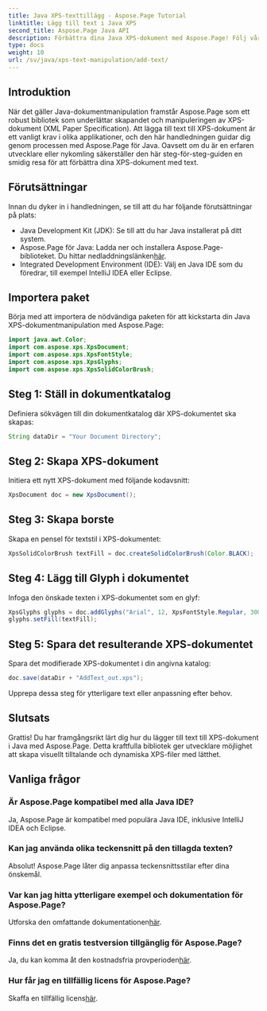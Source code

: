 ```yaml
---
title: Java XPS-texttillägg - Aspose.Page Tutorial
linktitle: Lägg till text i Java XPS
second_title: Aspose.Page Java API
description: Förbättra dina Java XPS-dokument med Aspose.Page! Följ vår steg-för-steg-guide för att lägga till text utan ansträngning. Lyft dina färdigheter i dokumenthantering idag.
type: docs
weight: 10
url: /sv/java/xps-text-manipulation/add-text/
---
```

## Introduktion
När det gäller Java-dokumentmanipulation framstår Aspose.Page som ett robust bibliotek som underlättar skapandet och manipuleringen av XPS-dokument (XML Paper Specification). Att lägga till text till XPS-dokument är ett vanligt krav i olika applikationer, och den här handledningen guidar dig genom processen med Aspose.Page för Java. Oavsett om du är en erfaren utvecklare eller nykomling säkerställer den här steg-för-steg-guiden en smidig resa för att förbättra dina XPS-dokument med text.
## Förutsättningar
Innan du dyker in i handledningen, se till att du har följande förutsättningar på plats:
- Java Development Kit (JDK): Se till att du har Java installerat på ditt system.
-  Aspose.Page för Java: Ladda ner och installera Aspose.Page-biblioteket. Du hittar nedladdningslänken[här](https://releases.aspose.com/page/java/).
- Integrated Development Environment (IDE): Välj en Java IDE som du föredrar, till exempel IntelliJ IDEA eller Eclipse.
## Importera paket
Börja med att importera de nödvändiga paketen för att kickstarta din Java XPS-dokumentmanipulation med Aspose.Page:
```java
import java.awt.Color;
import com.aspose.xps.XpsDocument;
import com.aspose.xps.XpsFontStyle;
import com.aspose.xps.XpsGlyphs;
import com.aspose.xps.XpsSolidColorBrush;
```
## Steg 1: Ställ in dokumentkatalog
Definiera sökvägen till din dokumentkatalog där XPS-dokumentet ska skapas:
```java
String dataDir = "Your Document Directory";
```
## Steg 2: Skapa XPS-dokument
Initiera ett nytt XPS-dokument med följande kodavsnitt:
```java
XpsDocument doc = new XpsDocument();
```
## Steg 3: Skapa borste
Skapa en pensel för textstil i XPS-dokumentet:
```java
XpsSolidColorBrush textFill = doc.createSolidColorBrush(Color.BLACK);
```
## Steg 4: Lägg till Glyph i dokumentet
Infoga den önskade texten i XPS-dokumentet som en glyf:
```java
XpsGlyphs glyphs = doc.addGlyphs("Arial", 12, XpsFontStyle.Regular, 300f, 450f, "Hello World!");
glyphs.setFill(textFill);
```
## Steg 5: Spara det resulterande XPS-dokumentet
Spara det modifierade XPS-dokumentet i din angivna katalog:
```java
doc.save(dataDir + "AddText_out.xps");
```
Upprepa dessa steg för ytterligare text eller anpassning efter behov.
## Slutsats
Grattis! Du har framgångsrikt lärt dig hur du lägger till text till XPS-dokument i Java med Aspose.Page. Detta kraftfulla bibliotek ger utvecklare möjlighet att skapa visuellt tilltalande och dynamiska XPS-filer med lätthet.
## Vanliga frågor
### Är Aspose.Page kompatibel med alla Java IDE?
Ja, Aspose.Page är kompatibel med populära Java IDE, inklusive IntelliJ IDEA och Eclipse.
### Kan jag använda olika teckensnitt på den tillagda texten?
Absolut! Aspose.Page låter dig anpassa teckensnittsstilar efter dina önskemål.
### Var kan jag hitta ytterligare exempel och dokumentation för Aspose.Page?
 Utforska den omfattande dokumentationen[här](https://reference.aspose.com/page/java/).
### Finns det en gratis testversion tillgänglig för Aspose.Page?
 Ja, du kan komma åt den kostnadsfria provperioden[här](https://releases.aspose.com/).
### Hur får jag en tillfällig licens för Aspose.Page?
 Skaffa en tillfällig licens[här](https://purchase.aspose.com/temporary-license/).